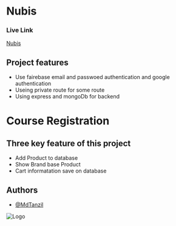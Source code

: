 
# Nubis
### Live Link 
[Nubis](https://nubis-f0e6b.web.app/)


##  Project features

* Use fairebase email and passwoed authentication and google authentication
*  Useing private route for some route
* Using express and mongoDb for backend  



# Course Registration

## Three key feature of this project 

* Add Product to database 
* Show Brand base Product
* Cart informatation save on database
## Authors

- [@MdTanzil](https://github.com/MdTanzil)


![Logo](https://nubis-f0e6b.web.app/logo.svg)


